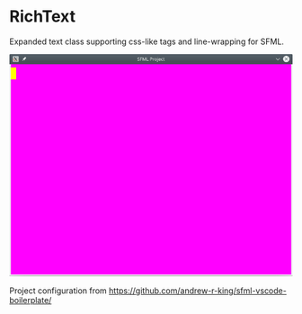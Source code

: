 # RichText
Expanded text class supporting css-like tags and line-wrapping for SFML.

![Demonstration gif](https://github.com/FHomps/RichText/raw/master/Resources/RichText.gif)

Project configuration from https://github.com/andrew-r-king/sfml-vscode-boilerplate/
